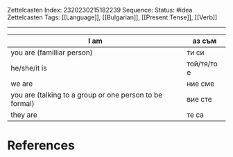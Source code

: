 Zettelcasten Index: 2320230215182239
Sequence:
Status: #idea
Zettelcasten Tags:  [[Language]], [[Bulgarian]], [[Present Tense]], [[Verb]]

---

| I am                                                    | аз съм      |
|---------------------------------------------------------|-------------|
| you are (familliar person)                              | ти си       |
| he/she/it is                                            | той/тя/то е |
| we are                                                  | ние сме     |
| you are (talking to a group or one person to be formal) | вие сте     |
| they are                                                | те са       |

# References